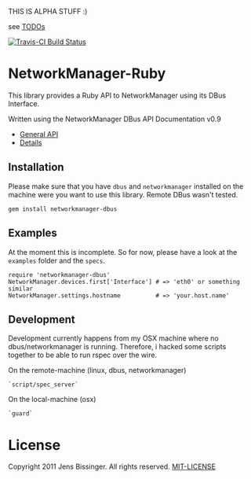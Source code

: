 THIS IS ALPHA STUFF :)

see [TODOs](TODO.md)

[![Travis-CI Build Status](https://secure.travis-ci.org/dpree/networkmanager-dbus.png)](https://secure.travis-ci.org/dpree/networkmanager-dbus)

# NetworkManager-Ruby

This library provides a Ruby API to NetworkManager using its DBus Interface.

Written using the NetworkManager DBus API Documentation v0.9

  * [General API](http://projects.gnome.org/NetworkManager/developers/api/09/spec.html)
  * [Details](http://projects.gnome.org/NetworkManager/developers/api/09/ref-settings.html)

## Installation

Please make sure that you have `dbus` and `networkmanager` installed on the machine
were you want to use this library. Remote DBus wasn't tested.

    gem install networkmanager-dbus

## Examples

At the moment this is incomplete. So for now,
please have a look at the `examples` folder and the `specs`.

    require 'networkmanager-dbus'
    NetworkManager.devices.first['Interface'] # => 'eth0' or something similar
    NetworkManager.settings.hostname          # => 'your.host.name'

## Development

Development currently happens from my OSX machine where no dbus/networkmanager
is running. Therefore, i hacked some scripts together to be able to run rspec
over the wire.

On the remote-machine (linux, dbus, networkmanager)

    `script/spec_server`
    
On the local-machine (osx)

    `guard`

# License

Copyright 2011 Jens Bissinger. All rights reserved. [MIT-LICENSE](MIT-LICENSE)
